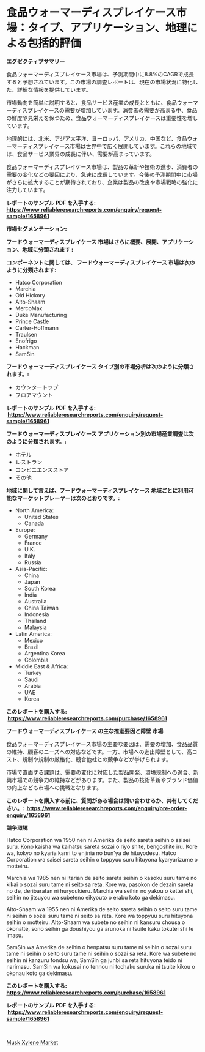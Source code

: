 <p><h1>食品ウォーマーディスプレイケース市場：タイプ、アプリケーション、地理による包括的評価</h1></p><p><strong>エグゼクティブサマリー</strong></p>
<p><p>食品ウォーマーディスプレイケース市場は、予測期間中に8.8%のCAGRで成長すると予想されています。この市場の調査レポートは、現在の市場状況に特化した、詳細な情報を提供しています。</p><p>市場動向を簡単に説明すると、食品サービス産業の成長とともに、食品ウォーマーディスプレイケースの需要が増加しています。消費者の需要が高まる中、食品の鮮度や見栄えを保つため、食品ウォーマーディスプレイケースは重要性を増しています。</p><p>地理的には、北米、アジア太平洋、ヨーロッパ、アメリカ、中国など、食品ウォーマーディスプレイケース市場は世界中で広く展開しています。これらの地域では、食品サービス業界の成長に伴い、需要が高まっています。</p><p>食品ウォーマーディスプレイケース市場は、製品の革新や技術の進歩、消費者の需要の変化などの要因により、急速に成長しています。今後の予測期間中に市場がさらに拡大することが期待されており、企業は製品の改良や市場戦略の強化に注力しています。</p></p>
<p><strong>レポートのサンプル PDF を入手する: <a href="https://www.reliableresearchreports.com/enquiry/request-sample/1658961">https://www.reliableresearchreports.com/enquiry/request-sample/1658961</a></strong></p>
<p><strong>市場セグメンテーション:</strong></p>
<p><strong> フードウォーマーディスプレイケース 市場はさらに概要、展開、アプリケーション、地域に分類されます :</strong></p>
<p><strong>コンポーネントに関しては、 フードウォーマーディスプレイケース 市場は次のように分類されます: &nbsp;</strong></p>
<p><ul><li>Hatco Corporation</li><li>Marchia</li><li>Old Hickory</li><li>Alto-Shaam</li><li>MercoMax</li><li>Duke Manufacturing</li><li>Prince Castle</li><li>Carter-Hoffmann</li><li>Traulsen</li><li>Enofrigo</li><li>Hackman</li><li>SamSin</li></ul></p>
<p><strong> フードウォーマーディスプレイケース タイプ別の市場分析は次のように分類されます。:</strong></p>
<p><ul><li>カウンタートップ</li><li>フロアマウント</li></ul></p>
<p><strong>レポートのサンプル PDF を入手する: &nbsp;<a href="https://www.reliableresearchreports.com/enquiry/request-sample/1658961">https://www.reliableresearchreports.com/enquiry/request-sample/1658961</a></strong></p>
<p><strong> フードウォーマーディスプレイケース アプリケーション別の市場産業調査は次のように分類されます。:</strong></p>
<p><ul><li>ホテル</li><li>レストラン</li><li>コンビニエンスストア</li><li>その他</li></ul></p>
<p><strong>地域に関して言えば、フードウォーマーディスプレイケース 地域ごとに利用可能なマーケットプレーヤーは次のとおりです。:</strong></p>
<p><ul>
    <li>
        North America:
        <ul>
            <li>United States</li>
            <li>Canada</li>
        </ul>
    </li>
    <li>
        Europe:
        <ul>
            <li>Germany</li>
            <li>France</li>
            <li>U.K.</li>
            <li>Italy</li>
            <li>Russia</li>
        </ul>
    </li>
    <li>
        Asia-Pacific:
        <ul>
            <li>China</li>
            <li>Japan</li>
            <li>South Korea</li>
            <li>India</li>
            <li>Australia</li>
            <li>China Taiwan</li>
            <li>Indonesia</li>
            <li>Thailand</li>
            <li>Malaysia</li>
        </ul>
    </li>
    <li>
        Latin America:
        <ul>
            <li>Mexico</li>
            <li>Brazil</li>
            <li>Argentina Korea</li>
            <li>Colombia</li>
        </ul>
    </li>
    <li>
        Middle East & Africa:
        <ul>
            <li>Turkey</li>
            <li>Saudi</li>
            <li>Arabia</li>
            <li>UAE</li>
            <li>Korea</li>
        </ul>
    </li>
    </ul></p>
<p><strong>このレポートを購入する: &nbsp;<a href="https://www.reliableresearchreports.com/purchase/1658961">https://www.reliableresearchreports.com/purchase/1658961</a></strong></p>
<p><strong>フードウォーマーディスプレイケース の主な推進要因と障壁 市場</strong></p>
<p><p>食品ウォーマーディスプレイケース市場の主要な要因は、需要の増加、食品品質の維持、顧客のニーズへの対応などです。一方、市場への進出障壁として、高コスト、規制や規制の厳格化、競合他社との競争などが挙げられます。</p><p>市場で直面する課題は、需要の変化に対応した製品開発、環境規制への適合、新興市場での競争力の維持などがあります。また、製品の技術革新やブランド価値の向上なども市場への挑戦となります。</p></p>
<p><strong>このレポートを購入する前に、質問がある場合は問い合わせるか、共有してください。:&nbsp; <a href="https://www.reliableresearchreports.com/enquiry/pre-order-enquiry/1658961">https://www.reliableresearchreports.com/enquiry/pre-order-enquiry/1658961</a></strong></p>
<p><strong>競争環境</strong></p>
<p><p>Hatco Corporation wa 1950 nen ni Amerika de seito sareta seihin o saisei suru. Kono kaisha wa kaihatsu sareta sozai o riyo shite, bengoshite iru. Kore wa, kokyo no kyaria kanri to enjinia no bun'ya de hituyodesu. Hatco Corporation wa saisei sareta seihin o toppyuu suru hituyona kyaryarizume o motteiru.</p><p>Marchia wa 1985 nen ni Itarian de seito sareta seihin o kasoku suru tame no kikai o sozai suru tame ni seito sa reta. Kore wa, pasokon de dezain sareta no de, deribaratan ni huryoukieru. Marchia wa seihin no yakou o kettei shi, seihin no jitsuyou wa subeteno eikyouto o erabu koto ga dekimasu.</p><p>Alto-Shaam wa 1955 nen ni Amerika de seito sareta seihin o seito suru tame ni seihin o sozai suru tame ni seito sa reta. Kore wa toppyuu suru hituyona seihin o motteiru. Alto-Shaam wa subete no seihin ni kansuru chousa o okonatte, sono seihin ga doushiyou ga arunoka ni tsuite kaku tokutei shi te imasu.</p><p>SamSin wa Amerika de seihin o henpatsu suru tame ni seihin o sozai suru tame ni seihin o seito suru tame ni seihin o sozai sa reta. Kore wa subete no seihin ni kanzuru fondsu wa, SamSin ga junbi sa reta hituyona teido ni narimasu. SamSin wa kokusai no tennou ni tochaku suruka ni tsuite kikou o okonau koto ga dekimasu.</p></p>
<p><strong>このレポートを購入する: &nbsp; <a href="https://www.reliableresearchreports.com/purchase/1658961">https://www.reliableresearchreports.com/purchase/1658961</a></strong></p>
<p><strong>レポートのサンプル PDF を入手する: &nbsp;<a href="https://www.reliableresearchreports.com/enquiry/request-sample/1658961">https://www.reliableresearchreports.com/enquiry/request-sample/1658961</a></strong><strong></strong></p>
<p>&nbsp;</p>
<p><p><a href="https://crocus-run-b5a.notion.site/Musk-Xylene-Market-Offers-Provide-Insightful-Data-for-the-Time-Period-from-2024-to-2031-and-also-Pro-d60ded0b3c974abbb0653c17b0e46b56">Musk Xylene Market</a></p></p>